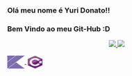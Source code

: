 ### Olá meu nome é Yuri Donato!! 
### Bem Vindo ao meu Git-Hub :D

<!--
**YuriDonato/YuriDonato** is a ✨ _special_ ✨ repository because its `README.md` (this file) appears on your GitHub profile.

Here are some ideas to get you started:

- 🔭 I’m currently working on ...
- 🌱 I’m currently learning ...
- 👯 I’m looking to collaborate on ...
- 🤔 I’m looking for help with ...
- 💬 Ask me about ...
- 📫 How to reach me: ...
- 😄 Pronouns: ...
- ⚡ Fun fact: ...
-->


<div align="center">
  <a href="https://github.com/yuridonato">
  <img  height="150em" src="https://github-readme-stats.vercel.app/api?username=yuridonato&show_icons=true&theme=merko&include_all_commits=true&count_private=true"/>
  <img  height="150em" src="https://github-readme-stats.vercel.app/api/top-langs/?username=yuridonato&layout=compact&langs_count=7&theme=merko"/>
</div>
<div style="display: inline_block"><br>
  <img align="center"  alt="Yuri-Kt" height="30" width="40" src="https://raw.githubusercontent.com/devicons/devicon/master/icons/kotlin/kotlin-plain.svg">
  <img align="center" alt="Yuri-Csharp" height="30" width="40" src="https://raw.githubusercontent.com/devicons/devicon/master/icons/csharp/csharp-original.svg">

</div>


